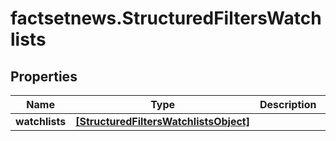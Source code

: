 # factsetnews.StructuredFiltersWatchlists

## Properties

Name | Type | Description | Notes
------------ | ------------- | ------------- | -------------
**watchlists** | [**[StructuredFiltersWatchlistsObject]**](StructuredFiltersWatchlistsObject.md) |  | [optional] 


